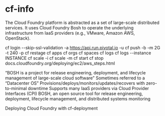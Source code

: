 # cf-info
The Cloud Foundry platform is abstracted as a set of large-scale distributed services.
It uses Cloud Foundry Bosh to operate the underlying infrastructure from IaaS providers 
(e.g., VMware, Amazon AWS, OpenStack).

cf login --skip-ssl-validation -a https://api.run.pivotal.io -u <USER>
cf push <appname> -b <buildPack> -m 2G -t 240 -p <appPath>
cf restage <appname>
cf apps
cf orgs
cf spaces
cf logs <appName>
cf logs <appName> --instance INSTANCE
cf scale <appName> -i <NoOfInstances>
cf scale <appName> -m <memoryInGig>
cf start <appName>
cf stop <appName>
docs.cloudfoundry.org/deploying/ec2/aws_steps.html


“BOSH is a project for release engineering, deployment, and lifecycle management of large-scale cloud software”
Sometimes referred to a “Datacenter OS”
Provisions/deploys/monitors/updates/recovers with zero-to-minimal downtime
Supports many IaaS providers via Cloud Provider Interfaces (CPI)
BOSH, an open source tool for release engineering, deployment, lifecycle management, and distributed systems monitoring

Deploying Cloud Foundry with cf-deployment
